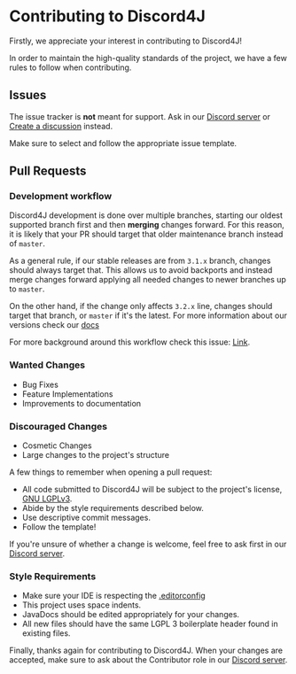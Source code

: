 # Contributing to Discord4J
Firstly, we appreciate your interest in contributing to Discord4J!

In order to maintain the high-quality standards of the project, we have a few rules to follow when contributing.


## Issues
The issue tracker is **not** meant for support. Ask in our [Discord server](https://discord.gg/d4j) or 
[Create a discussion](https://github.com/Discord4J/Discord4J/discussions) instead.

Make sure to select and follow the appropriate issue template.

## Pull Requests

### Development workflow

Discord4J development is done over multiple branches, starting our oldest supported branch first and then **merging**
changes forward. For this reason, it is likely that your PR should target that older maintenance branch instead of 
`master`.

As a general rule, if our stable releases are from `3.1.x` branch, changes should always target that. This allows
us to avoid backports and instead merge changes forward applying all needed changes to newer branches up to `master`.

On the other hand, if the change only affects `3.2.x` line, changes should target that branch, or `master` if it's the 
latest. For more information about our versions check our [docs](https://docs.discord4j.com/versions)

For more background around this workflow check this issue: [Link](https://github.com/reactor/reactor-core/issues/1225).

### Wanted Changes
* Bug Fixes
* Feature Implementations
* Improvements to documentation

### Discouraged Changes
* Cosmetic Changes
* Large changes to the project's structure

A few things to remember when opening a pull request:
* All code submitted to Discord4J will be subject to the project's license, [GNU LGPLv3](../LICENSE.txt).
* Abide by the style requirements described below.
* Use descriptive commit messages.
* Follow the template!

If you're unsure of whether a change is welcome, feel free to ask first in our [Discord server](https://discord.gg/d4j).

### Style Requirements
* Make sure your IDE is respecting the [.editorconfig](../.editorconfig)
* This project uses space indents.
* JavaDocs should be edited appropriately for your changes.
* All new files should have the same LGPL 3 boilerplate header found in existing files.

Finally, thanks again for contributing to Discord4J. When your changes are accepted, make sure to ask about the 
Contributor role in our [Discord server](https://discord.gg/d4j).
